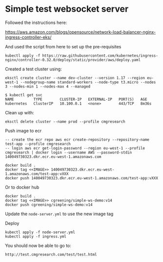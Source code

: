 # Simple test websocket server

Followed the instructions here:

https://aws.amazon.com/blogs/opensource/network-load-balancer-nginx-ingress-controller-eks/

And used the script from here to set up the pre-requisites

```
kubectl apply -f https://raw.githubusercontent.com/kubernetes/ingress-nginx/controller-0.32.0/deploy/static/provider/aws/deploy.yaml
```

Created a test cluster using:

```
eksctl create cluster --name dev-cluster --version 1.17 --region eu-west-1 --nodegroup-name standard-workers --node-type t3.micro --nodes 3 --nodes-min 1 --nodes-max 4 --managed
```

```
$ kubectl get svc
NAME         TYPE        CLUSTER-IP   EXTERNAL-IP   PORT(S)   AGE
kubernetes   ClusterIP   10.100.0.1   <none>        443/TCP   8m36s
```

Clean up with:

```
eksctl delete cluster --name prod --profile cmgresearch
```

Push image to ecr

```
-- create the ecr repo aws ecr create-repository --repository-name test-app --profile cmgresearch
-- login aws ecr get-login-password --region eu-west-1 --profile cmgresearch | docker login --username AWS --password-stdin 140049730323.dkr.ecr.eu-west-1.amazonaws.com

docker build .
docker tag <<IMAGE>> 140049730323.dkr.ecr.eu-west-1.amazonaws.com/test-app:vXXX
docker push 140049730323.dkr.ecr.eu-west-1.amazonaws.com/test-app:vXXX
```

Or to docker hub

```
docker build .
docker tag <<IMAGE>> cgreening/simple-ws-demo:v14
docker push cgreening/simple-ws-demo:v14
```

Update the `node-server.yml` to use the new image tag

Deploy

```
kubectl apply -f node-server.yml
kubectl apply -f ingress.yml
```

You should now be able to go to:

```
http://test.cmgresearch.com/test/test.html
```
